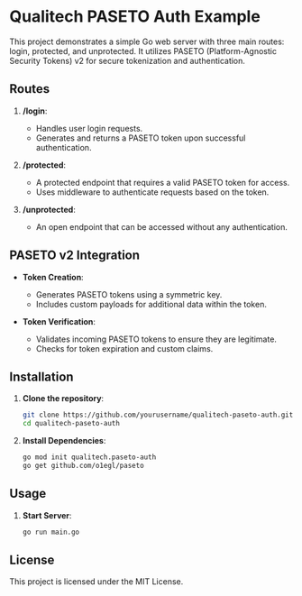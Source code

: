 # Qualitech PASETO Auth Example

This project demonstrates a simple Go web server with three main routes: login, protected, and unprotected. It utilizes PASETO (Platform-Agnostic Security Tokens) v2 for secure tokenization and authentication.

## Routes

1. **/login**:
   - Handles user login requests.
   - Generates and returns a PASETO token upon successful authentication.

2. **/protected**:
   - A protected endpoint that requires a valid PASETO token for access.
   - Uses middleware to authenticate requests based on the token.

3. **/unprotected**:
   - An open endpoint that can be accessed without any authentication.

## PASETO v2 Integration

- **Token Creation**:
  - Generates PASETO tokens using a symmetric key.
  - Includes custom payloads for additional data within the token.

- **Token Verification**:
  - Validates incoming PASETO tokens to ensure they are legitimate.
  - Checks for token expiration and custom claims.

## Installation

1. **Clone the repository**:
   ```sh
   git clone https://github.com/yourusername/qualitech-paseto-auth.git
   cd qualitech-paseto-auth

2. **Install Dependencies**:
    ```sh
    go mod init qualitech.paseto-auth
    go get github.com/o1egl/paseto

## Usage

1. **Start Server**:
    ```sh
    go run main.go


## License
This project is licensed under the MIT License.